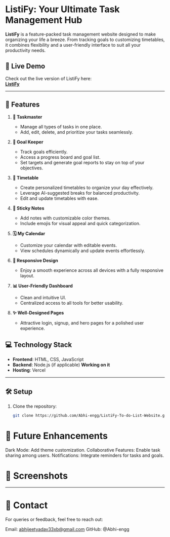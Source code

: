 # ListiFy: Your Ultimate Task Management Hub

**ListiFy** is a feature-packed task management website designed to make organizing your life a breeze. From tracking goals to customizing timetables, it combines flexibility and a user-friendly interface to suit all your productivity needs.

## 🚀 Live Demo

Check out the live version of ListiFy here:  
[**ListiFy**](https://listi-fy-to-do-list-website-o7aa3xlkp-abhi-enggs-projects.vercel.app
)

---

## 🚀 Features

1. **📝 Taskmaster**  
   - Manage all types of tasks in one place.  
   - Add, edit, delete, and prioritize your tasks seamlessly.

2. **🎯 Goal Keeper**  
   - Track goals efficiently.  
   - Access a progress board and goal list.  
   - Set targets and generate goal reports to stay on top of your objectives.

3. **📅 Timetable**  
   - Create personalized timetables to organize your day effectively.  
   - Leverage AI-suggested breaks for balanced productivity.  
   - Edit and update timetables with ease.

4. **📌 Sticky Notes**  
   - Add notes with customizable color themes.  
   - Include emojis for visual appeal and quick categorization.

5. **🗓️ My Calendar**  
   - Customize your calendar with editable events.  
   - View schedules dynamically and update events effortlessly.

6. **📱 Responsive Design**  
   - Enjoy a smooth experience across all devices with a fully responsive layout.

7. **📊 User-Friendly Dashboard**  
   - Clean and intuitive UI.  
   - Centralized access to all tools for better usability.

8. **✨ Well-Designed Pages**  
   - Attractive login, signup, and hero pages for a polished user experience.

## 💻 Technology Stack

- **Frontend**: HTML, CSS, JavaScript
- **Backend**: Node.js (if applicable) <strong>Working on it</strong>
- **Hosting**: Vercel

---

## 🛠 Setup

1. Clone the repository:
   ```bash
   git clone https://github.com/Abhi-engg/ListiFy-To-do-List-Website.git 

 # 🌟 Future Enhancements
Dark Mode: Add theme customization.
Collaborative Features: Enable task sharing among users.
Notifications: Integrate reminders for tasks and goals.  

# 📸 Screenshots
-------

# 📧 Contact
For queries or feedback, feel free to reach out:

Email: abhijeetyadav33xb@gmail.com
GitHub: @Abhi-engg






